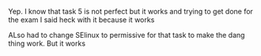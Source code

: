 Yep.  I know that task 5 is not perfect but it works and trying to get done for the exam I said heck with it because it works

ALso had to change SElinux to permissive for that task to make the dang thing work.  But it works